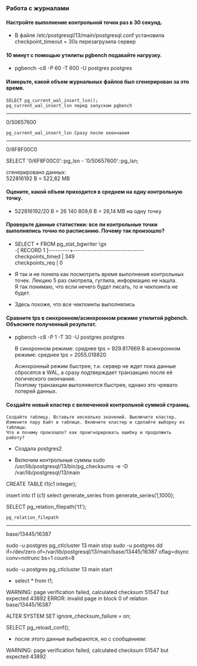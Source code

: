 ### Работа с журналами

#### Настройте выполнение контрольной точки раз в 30 секунд.

- В файле /etc/postgresql/13/main/postgresql.conf установила checkpoint_timeout = 30s 
перезагрузила сервер

#### 10 минут c помощью утилиты pgbench подавайте нагрузку.

- pgbench -c8 -P 60 -T 600 -U postgres postgres

#### Измерьте, какой объем журнальных файлов был сгенерирован за это время.  

    SELECT pg_current_wal_insert_lsn();  
    pg_current_wal_insert_lsn перед запуском pgbench  
---------------------------  
 0/50657600  

    pg_current_wal_insert_lsn Сразу после окончания  
---------------------------  
 0/6F8F00C0  

SELECT '0/6F8F00C0'::pg_lsn - '0/50657600'::pg_lsn;  

сгенерировано данных:  
 522816192 B = 522,82 MB  

#### Оцените, какой объем приходится в среднем на одну контрольную точку.

- 522816192/20 B = 26 140 809,6 B = 26,14 MB на одну точку

#### Проверьте данные статистики: все ли контрольные точки выполнялись точно по расписанию. Почему так произошло?

- SELECT * FROM pg_stat_bgwriter \gx  
-[ RECORD 1 ]---------+------------------------------  
checkpoints_timed     | 349  
checkpoints_req       | 0  

- Я так и не поняла как посмотреть время выполнения контрольных точек. Лекцию 5 раз смотрела, гуглила, информацию не нашла.  
  Я так понимаю, что если нечего будет писать, то и чекпоинта не будет.  
- Здесь похоже, что все чекпоинты выполнялись

#### Сравните tps в синхронном/асинхронном режиме утилитой pgbench. Объясните полученный результат.

- pgbench -c8 -P 1 -T 30 -U postgres postgres

    В синхронном режиме: среднее tps = 929.817669
    В асинхронном режиме: среднее tps = 2055.018820

    Асинхронный режим быстрее, т.к. сервер не ждет пока данные сбросятся в WAL, а сразу подтверждает транзакцию после её логического окончания.  
    Поэтому транзакции выполняются быстрее, однако это чревато потерей данных.

#### Создайте новый кластер с включенной контрольной суммой страниц.
	Создайте таблицу. Вставьте несколько значений. Выключите кластер.
	Измените пару байт в таблице. Включите кластер и сделайте выборку из таблицы.
	Что и почему произошло? как проигнорировать ошибку и продолжить работу?
	
- Создала postgres2

- Включим контрольные суммы 
sudo /usr/lib/postgresql/13/bin/pg_checksums -e -D /var/lib/postgresql/13/main

CREATE TABLE t1(c1 integer);

insert into t1 (c1)
select generate_series
from generate_series(1,1000);

SELECT pg_relation_filepath('t1');

    pg_relation_filepath
----------------------
 base/13445/16387
 
  sudo -u postgres pg_ctlcluster 13 main stop
  sudo -u postgres dd if=/dev/zero of=/var/lib/postgresql/13/main/base/13445/16387 oflag=dsync conv=notrunc bs=1 count=8

  sudo -u postgres pg_ctlcluster 13 main start
  
- select * from t1;

WARNING:  page verification failed, calculated checksum 51547 but expected 43892
ERROR:  invalid page in block 0 of relation base/13445/16387

ALTER SYSTEM SET ignore_checksum_failure = on;

SELECT pg_reload_conf();

- после этого данные выбираются, но с сообщением:

WARNING:  page verification failed, calculated checksum 51547 but expected 43892


	
	
